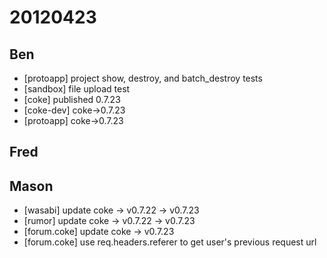 # 20120423

## Ben
- [protoapp] project show, destroy, and batch_destroy tests
- [sandbox] file upload test
- [coke] published 0.7.23
- [coke-dev] coke->0.7.23
- [protoapp] coke->0.7.23



## Fred



## Mason
- [wasabi] update coke -> v0.7.22 -> v0.7.23
- [rumor] update coke -> v0.7.22 -> v0.7.23
- [forum.coke] update coke -> v0.7.23
- [forum.coke] use req.headers.referer to get user's previous request url